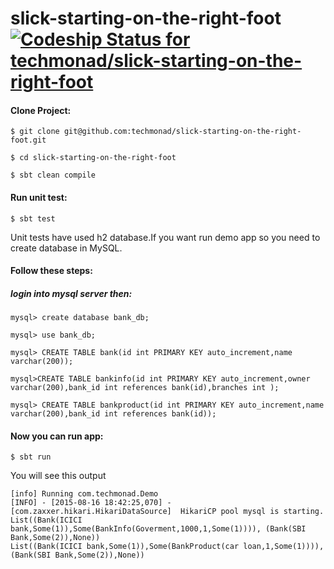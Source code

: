 slick-starting-on-the-right-foot [ ![Codeship Status for techmonad/slick-starting-on-the-right-foot](https://app.codeship.com/projects/806d7db0-4e2b-0136-d88f-42007895f430/status?branch=master)](https://app.codeship.com/projects/293450)
=======

#### Clone Project:

```
$ git clone git@github.com:techmonad/slick-starting-on-the-right-foot.git

$ cd slick-starting-on-the-right-foot

$ sbt clean compile
```

#### Run unit test:

```
$ sbt test
```

Unit tests have used h2 database.If you want run demo app so you need to create database in MySQL.

#### Follow these steps:

##### login into mysql server then:

```
mysql> create database bank_db;

mysql> use bank_db;

mysql> CREATE TABLE bank(id int PRIMARY KEY auto_increment,name varchar(200));

mysql>CREATE TABLE bankinfo(id int PRIMARY KEY auto_increment,owner varchar(200),bank_id int references bank(id),branches int );

mysql> CREATE TABLE bankproduct(id int PRIMARY KEY auto_increment,name varchar(200),bank_id int references bank(id));
```

#### Now you can run app:

```
$ sbt run
```

You will see this output

```
[info] Running com.techmonad.Demo 
[INFO] - [2015-08-16 18:42:25,070] - [com.zaxxer.hikari.HikariDataSource]  HikariCP pool mysql is starting.
List((Bank(ICICI bank,Some(1)),Some(BankInfo(Goverment,1000,1,Some(1)))), (Bank(SBI Bank,Some(2)),None))
List((Bank(ICICI bank,Some(1)),Some(BankProduct(car loan,1,Some(1)))), (Bank(SBI Bank,Some(2)),None))
```
